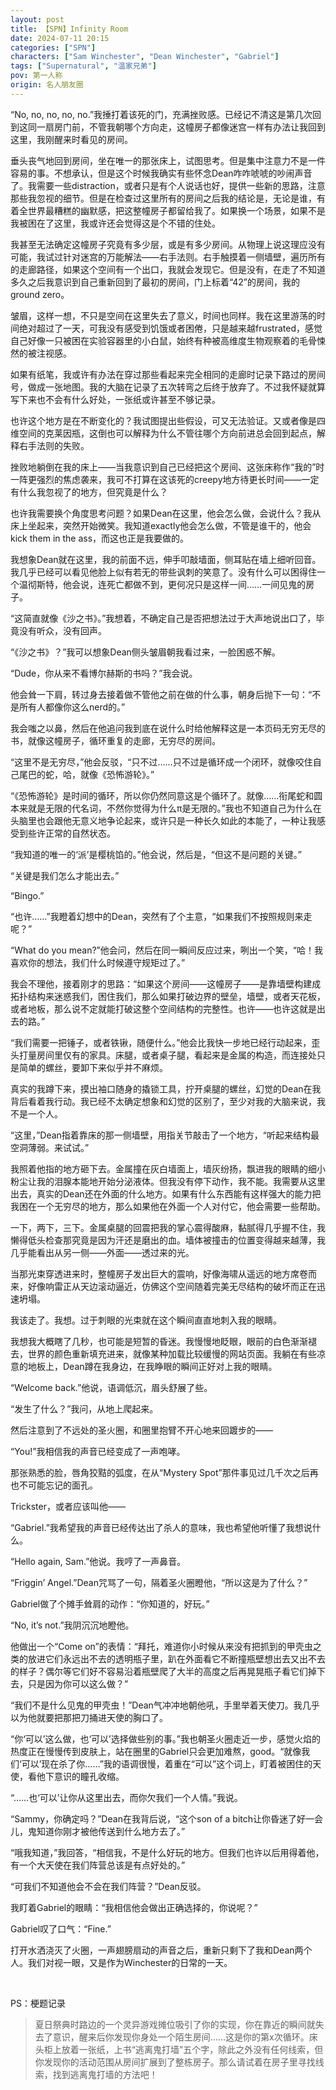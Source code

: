 ```yaml
---
layout: post
title: 【SPN】Infinity Room
date: 2024-07-11 20:15
categories: ["SPN"]
characters: ["Sam Winchester", "Dean Winchester", "Gabriel"]
tags: ["Supernatural", "温家兄弟"]
pov: 第一人称
origin: 名人朋友圈
---
```


“No, no, no, no, no.”我捶打着该死的门，充满挫败感。已经记不清这是第几次回到这同一扇房门前，不管我朝哪个方向走，这幢房子都像迷宫一样有办法让我回到这里，我刚醒来时看见的房间。

垂头丧气地回到房间，坐在唯一的那张床上，试图思考。但是集中注意力不是一件容易的事。不想承认，但是这个时候我确实有些怀念Dean咋咋唬唬的吵闹声音了。我需要一些distraction，或者只是有个人说话也好，提供一些新的思路，注意那些我忽视的细节。但是在检查过这里所有的房间之后我的结论是，无论是谁，有着全世界最糟糕的幽默感，把这整幢房子都留给我了。如果换一个场景，如果不是我被困在了这里，我或许还会觉得这是个不错的住处。

我甚至无法确定这幢房子究竟有多少层，或是有多少房间。从物理上说这理应没有可能，我试过针对迷宫的万能解法——右手法则。右手触摸着一侧墙壁，遍历所有的走廊路径，如果这个空间有一个出口，我就会发现它。但是没有，在走了不知道多久之后我意识到自己重新回到了最初的房间，门上标着“42”的房间，我的ground zero。

皱眉，这样一想，不只是空间在这里失去了意义，时间也同样。我在这里游荡的时间绝对超过了一天，可我没有感受到饥饿或者困倦，只是越来越frustrated，感觉自己好像一只被困在实验容器里的小白鼠，始终有种被高维度生物观察着的毛骨悚然的被注视感。

如果有纸笔，我或许有办法在穿过那些看起来完全相同的走廊时记录下路过的房间号，做成一张地图。我的大脑在记录了五次转弯之后终于放弃了。不过我怀疑就算写下来也不会有什么好处，一张纸或许甚至不够记录。

也许这个地方是在不断变化的？我试图提出些假设，可又无法验证。又或者像是四维空间的克莱因瓶，这倒也可以解释为什么不管往哪个方向前进总会回到起点，解释右手法则的失败。

挫败地躺倒在我的床上——当我意识到自己已经把这个房间、这张床称作“我的”时一阵更强烈的焦虑袭来，我可不打算在这该死的creepy地方待更长时间——一定有什么我忽视了的地方，但究竟是什么？

也许我需要换个角度思考问题？如果Dean在这里，他会怎么做，会说什么？我从床上坐起来，突然开始微笑。我知道exactly他会怎么做，不管是谁干的，他会kick them in the ass，而这也正是我要做的。

我想象Dean就在这里，我的前面不远，伸手叩敲墙面，侧耳贴在墙上细听回音。我几乎已经可以看见他脸上似有若无的带些讽刺的笑意了。没有什么可以困得住一个温彻斯特，他会说，连死亡都做不到，更何况只是这样一间……一间见鬼的房子。

“这简直就像《沙之书》。”我想着，不确定自己是否把想法过于大声地说出口了，毕竟没有听众，没有回声。

“《沙之书》？”我可以想象Dean侧头皱眉朝我看过来，一脸困惑不解。

“Dude，你从来不看博尔赫斯的书吗？”我会说。

他会耸一下肩，转过身去接着做不管他之前在做的什么事，朝身后抛下一句：“不是所有人都像你这么nerd的。”

我会嗤之以鼻，然后在他追问我到底在说什么时给他解释这是一本页码无穷无尽的书，就像这幢房子，循环重复的走廊，无穷尽的房间。

“这里不是无穷尽，”他会反驳，“只不过……只不过是循环成一个闭环，就像咬住自己尾巴的蛇，哈，就像《恐怖游轮》。”

“《恐怖游轮》是时间的循环，所以你仍然同意这是个循环了。就像……衔尾蛇和圆本来就是无限的代名词，不然你觉得为什么π是无限的。”我也不知道自己为什么在头脑里也会跟他无意义地争论起来，或许只是一种长久如此的本能了，一种让我感受到些许正常的自然状态。

“我知道的唯一的‘派’是樱桃馅的。”他会说，然后是，“但这不是问题的关键。”

“关键是我们怎么才能出去。”

“Bingo.”

“也许……”我瞪着幻想中的Dean，突然有了个主意，“如果我们不按照规则来走呢？”

“What do you mean?”他会问，然后在同一瞬间反应过来，咧出一个笑，“哈！我喜欢你的想法，我们什么时候遵守规矩过了。”

我会不理他，接着刚才的思路：“如果这个房间——这幢房子——是靠墙壁构建成拓扑结构来迷惑我们，困住我们，那么如果打破边界的壁垒，墙壁，或者天花板，或者地板，那么说不定就能打破这整个空间结构的完整性。也许——也许这就是出去的路。”

“我们需要一把锤子，或者铁锹，随便什么。”他会比我快一步地已经行动起来，歪头打量房间里仅有的家具。床腿，或者桌子腿，看起来是金属的构造，而连接处只是简单的螺丝，要卸下来似乎并不麻烦。

真实的我蹲下来，摸出袖口随身的撬锁工具，拧开桌腿的螺丝，幻觉的Dean在我背后看着我行动。我已经不太确定想象和幻觉的区别了，至少对我的大脑来说，我不是一个人。

“这里，”Dean指着靠床的那一侧墙壁，用指关节敲击了一个地方，“听起来结构最空洞薄弱。来试试。”

我照着他指的地方砸下去。金属撞在灰白墙面上，墙灰纷扬，飘进我的眼睛的细小粉尘让我的泪腺本能地开始分泌液体。但我没有停下动作，我不能。我需要从这里出去，真实的Dean还在外面的什么地方。如果有什么东西能有这样强大的能力把我困在一个无穷尽的地方，那么如果他在外面一个人对付它，他会需要一些帮助。

一下，两下，三下。金属桌腿的回震把我的掌心震得酸麻，黏腻得几乎握不住，我懒得低头检查那究竟是因为汗还是磨出的血。墙体被撞击的位置变得越来越薄，我几乎能看出从另一侧——外面——透过来的光。

当那光束穿透进来时，整幢房子发出巨大的震响，好像海啸从遥远的地方席卷而来，好像响雷正从天边滚动逼近，仿佛这个空间随着完美无尽结构的破坏而正在迅速坍塌。

我该走了。我想。过于刺眼的光束就在这个瞬间直直地刺入我的眼睛。

我想我大概瞎了几秒，也可能是短暂的昏迷。我慢慢地眨眼，眼前的白色渐渐褪去，世界的颜色重新填充进来，就像某种加载比较缓慢的网站页面。我躺在有些凉意的地板上，Dean蹲在我身边，在我睁眼的瞬间正好对上我的眼睛。

“Welcome back.”他说，语调低沉，眉头舒展了些。

“发生了什么？”我问，从地上爬起来。

然后注意到了不远处的圣火圈，和圈里抱臂不开心地来回踱步的——

“You!”我相信我的声音已经变成了一声咆哮。

那张熟悉的脸，唇角狡黠的弧度，在从“Mystery Spot”那件事见过几千次之后再也不可能忘记的面孔。

Trickster，或者应该叫他——

“Gabriel.”我希望我的声音已经传达出了杀人的意味，我也希望他听懂了我想说什么。

“Hello again, Sam.”他说。我哼了一声鼻音。

“Friggin’ Angel.”Dean咒骂了一句，隔着圣火圈瞪他，“所以这是为了什么？”

Gabriel做了个摊手耸肩的动作：“你知道的，好玩。”

“No, it’s not.”我阴沉沉地瞪他。

他做出一个“Come on”的表情：“拜托，难道你小时候从来没有把抓到的甲壳虫之类的放进它们永远出不去的透明瓶子里，趴在外面看它不断撞瓶壁想出去又出不去的样子？偶尔等它们好不容易沿着瓶壁爬了大半的高度之后再晃晃瓶子看它们掉下去，只是因为你可以这么做？”

“我们不是什么见鬼的甲壳虫！”Dean气冲冲地朝他吼，手里举着天使刀。我几乎以为他就要把那把刀捅进天使的胸口了。

“你‘可以’这么做，也‘可以’选择做些别的事。”我也朝圣火圈走近一步，感觉火焰的热度正在慢慢传到皮肤上，站在圈里的Gabriel只会更加难熬，good。“就像我们‘可以’现在杀了你……”我的语调很慢，着重在“可以”这个词上，盯着被困住的天使，看他下意识的瞳孔收缩。

“……也‘可以’让你从这里出去，而你欠我们一个人情。”我说。

“Sammy，你确定吗？”Dean在我背后说，“这个son of a bitch让你昏迷了好一会儿，鬼知道你刚才被他传送到什么地方去了。”

“哦我知道，”我回答，“相信我，不是什么好玩的地方。但我们也许以后用得着他，有一个大天使在我们阵营总该是有点好处的。”

“可我们不知道他会不会在我们阵营？”Dean反驳。

我盯着Gabriel的眼睛：“我相信他会做出正确选择的，你说呢？”

Gabriel叹了口气：“Fine.”

打开水洒浇灭了火圈，一声翅膀扇动的声音之后，重新只剩下了我和Dean两个人。我们对视一眼，又是作为Winchester的日常的一天。

<br>

PS：梗题记录

> 夏日祭典时路边的一个灵异游戏摊位吸引了你的实现，你在靠近的瞬间就失去了意识，醒来后你发现你身处一个陌生房间……这是你的第x次循环。床头柜上放着一张纸，上书“逃离鬼打墙”五个字，除此之外没有任何线索，但你发现你的活动范围从房间扩展到了整栋房子。那么请试着在房子里寻找线索，找到逃离鬼打墙的方法吧！
